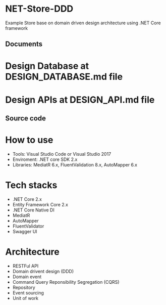 # NET-Store-DDD
Example Store base on domain driven design architecture using .NET Core framework

## Documents
# Design Database at DESIGN_DATABASE.md file

# Design APIs at DESIGN_API.md file

## Source code
# How to use
- Tools: Visual Studio Code or Visual Studio 2017 
- Enviroment: .NET core SDK 2.x
- Libraries: MediatR 6.x, FluentValidation 8.x, AutoMapper 6.x

# Tech stacks
- .NET Core 2.x
- Entity Framework Core 2.x
- .NET Core Native DI
- MediatR
- AutoMapper
- FluentValidator
- Swagger UI

# Architecture
- RESTFul API
- Domain drivent design (DDD)
- Domain event
- Command Query Reponsibility Segregation (CQRS)
- Repository
- Event sourcing
- Unit of work

